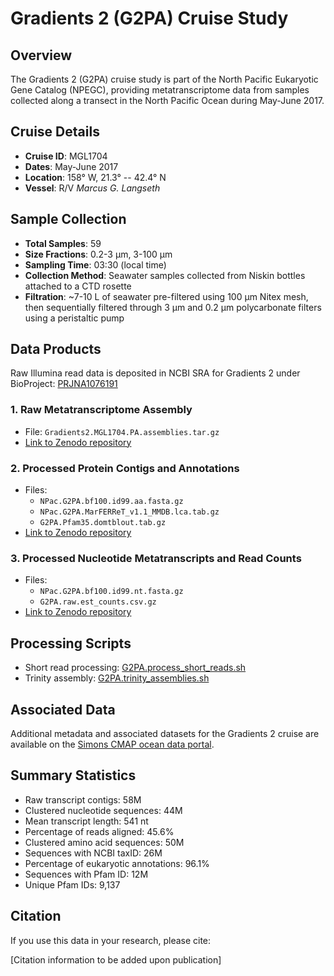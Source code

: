 # Gradients 2 (G2PA) Cruise Study

## Overview

The Gradients 2 (G2PA) cruise study is part of the North Pacific Eukaryotic Gene Catalog (NPEGC), providing metatranscriptome data from samples collected along a transect in the North Pacific Ocean during May-June 2017.

## Cruise Details

- **Cruise ID**: MGL1704
- **Dates**: May-June 2017
- **Location**: 158° W, 21.3° -- 42.4° N
- **Vessel**: R/V *Marcus G. Langseth*

## Sample Collection

- **Total Samples**: 59
- **Size Fractions**: 0.2-3 μm, 3-100 μm
- **Sampling Time**: 03:30 (local time)
- **Collection Method**: Seawater samples collected from Niskin bottles attached to a CTD rosette
- **Filtration**: ~7-10 L of seawater pre-filtered using 100 μm Nitex mesh, then sequentially filtered through 3 μm and 0.2 μm polycarbonate filters using a peristaltic pump

## Data Products

Raw Illumina read data is deposited in NCBI SRA for Gradients 2 under BioProject: [PRJNA1076191](https://www.ncbi.nlm.nih.gov/bioproject/?term=PRJNA1076191)

### 1. Raw Metatranscriptome Assembly
- File: `Gradients2.MGL1704.PA.assemblies.tar.gz`
- [Link to Zenodo repository](https://zenodo.org/records/10699458)

### 2. Processed Protein Contigs and Annotations
- Files:
  - `NPac.G2PA.bf100.id99.aa.fasta.gz`
  - `NPac.G2PA.MarFERReT_v1.1_MMDB.lca.tab.gz`
  - `G2PA.Pfam35.domtblout.tab.gz`
- [Link to Zenodo repository](https://zenodo.org/records/10472590)

### 3. Processed Nucleotide Metatranscripts and Read Counts
- Files:
  - `NPac.G2PA.bf100.id99.nt.fasta.gz`
  - `G2PA.raw.est_counts.csv.gz`
- [Link to Zenodo repository](https://zenodo.org/records/10570449)

## Processing Scripts

- Short read processing: [G2PA.process_short_reads.sh](../../scripts/G2PA.process_short_reads.sh)
- Trinity assembly: [G2PA.trinity_assemblies.sh](../../scripts/G2PA.trinity_assemblies.sh)

## Associated Data

Additional metadata and associated datasets for the Gradients 2 cruise are available on the [Simons CMAP ocean data portal](https://simonscmap.com/catalog/cruises/MGL1704).

## Summary Statistics

- Raw transcript contigs: 58M
- Clustered nucleotide sequences: 44M
- Mean transcript length: 541 nt
- Percentage of reads aligned: 45.6%
- Clustered amino acid sequences: 50M
- Sequences with NCBI taxID: 26M
- Percentage of eukaryotic annotations: 96.1%
- Sequences with Pfam ID: 12M
- Unique Pfam IDs: 9,137

## Citation

If you use this data in your research, please cite:

[Citation information to be added upon publication]
